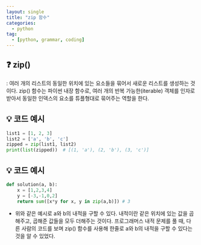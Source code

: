 ```yaml
---
layout: single
title: "zip 함수"
categories: 
  - python
tag:
  - [python, grammar, coding]
--- 
```

## ❓ zip()
: 여러 개의 리스트의 동일한 위치에 있는 요소들을 묶어서 새로운 리스트를 생성하는 것이다. 
  zip() 함수는 파이썬 내장 함수로, 여러 개의 반복 가능한(iterable) 객체를 인자로 받아서 동일한 인덱스의 요소를 튜플형대로 묶어주는 역할을 한다. 

## 💡 코드 예시
```python
list1 = [1, 2, 3]
list2 = ['a', 'b', 'c']
zipped = zip(list1, list2)
print(list(zipped))  # [(1, 'a'), (2, 'b'), (3, 'c')]
```

## 💡 코드 예시
```python
def solution(a, b):
    x = [1,2,3,4]
    y = [-3,-1,0,2]
    return sum([x*y for x, y in zip(a,b)]) # 3
```
- 위와 같은 예시로 a와 b의 내적을 구할 수 있다. 
  내적이란 같은 위치에 있는 값을 곱해주고, 곱해준 값들을 모두 더해주는 것이다. 
  프로그래머스 내적 문제를 풀 때, 다른 사람의 코드를 보며 zip() 함수를 사용해 한줄로 a와 b의 내적을 구할 수 있다는 것을 알 수 있었다. 

